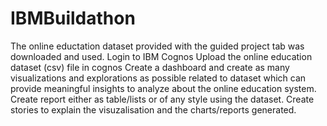 # IBMBuildathon
The online eductation dataset provided with the guided project tab was downloaded and used.
Login to IBM Cognos
Upload the online education dataset (csv) file in cognos
Create a dashboard and create as many visualizations and explorations as possible related to dataset which can provide meaningful insights to analyze about the online education system.
Create report either as table/lists or of any style using the dataset.
Create stories to explain the visuzalisation and the charts/reports generated.
